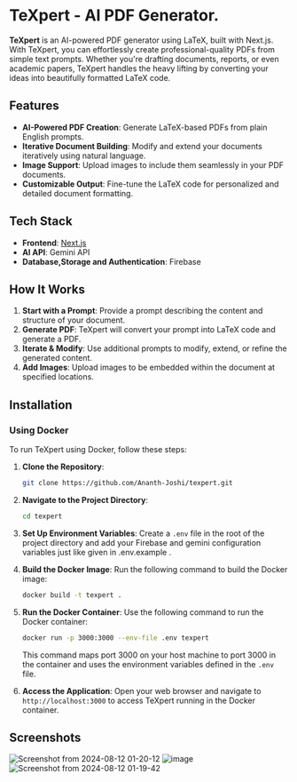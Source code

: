 # TeXpert - AI PDF Generator.

**TeXpert** is an AI-powered PDF generator using LaTeX, built with Next.js. With TeXpert, you can effortlessly create professional-quality PDFs from simple text prompts. Whether you're drafting documents, reports, or even academic papers, TeXpert handles the heavy lifting by converting your ideas into beautifully formatted LaTeX code.

## Features

- **AI-Powered PDF Creation**: Generate LaTeX-based PDFs from plain English prompts.
- **Iterative Document Building**: Modify and extend your documents iteratively using natural language.
- **Image Support**: Upload images to include them seamlessly in your PDF documents.
- **Customizable Output**: Fine-tune the LaTeX code for personalized and detailed document formatting.

## Tech Stack

- **Frontend**: [Next.js](https://nextjs.org/)
- **AI API**: Gemini API
- **Database,Storage and Authentication**: Firebase

## How It Works

1. **Start with a Prompt**: Provide a prompt describing the content and structure of your document.
2. **Generate PDF**: TeXpert will convert your prompt into LaTeX code and generate a PDF.
3. **Iterate & Modify**: Use additional prompts to modify, extend, or refine the generated content.
4. **Add Images**: Upload images to be embedded within the document at specified locations.

## Installation


### Using Docker

To run TeXpert using Docker, follow these steps:

1. **Clone the Repository**:
   ```bash
   git clone https://github.com/Ananth-Joshi/texpert.git
   ```

2. **Navigate to the Project Directory**:
   ```bash
   cd texpert
   ```

3. **Set Up Environment Variables**:
   Create a `.env` file in the root of the project directory and add your Firebase and gemini configuration variables just like given in .env.example .

4. **Build the Docker Image**:
   Run the following command to build the Docker image:
   ```bash
   docker build -t texpert .
   ```

5. **Run the Docker Container**:
   Use the following command to run the Docker container:
   ```bash
   docker run -p 3000:3000 --env-file .env texpert
   ```
   This command maps port 3000 on your host machine to port 3000 in the container and uses the environment variables defined in the `.env` file.

6. **Access the Application**:
   Open your web browser and navigate to `http://localhost:3000` to access TeXpert running in the Docker container.



## Screenshots
![Screenshot from 2024-08-12 01-20-12](https://github.com/user-attachments/assets/0dd3b1f3-01d0-44c9-90bd-a3611840e2e9)
![image](https://github.com/user-attachments/assets/5d05f63c-35d7-4174-b8b2-bf777500f18a)
![Screenshot from 2024-08-12 01-19-42](https://github.com/user-attachments/assets/e27d0479-d300-4a3a-9b77-5bac8934b47e)


